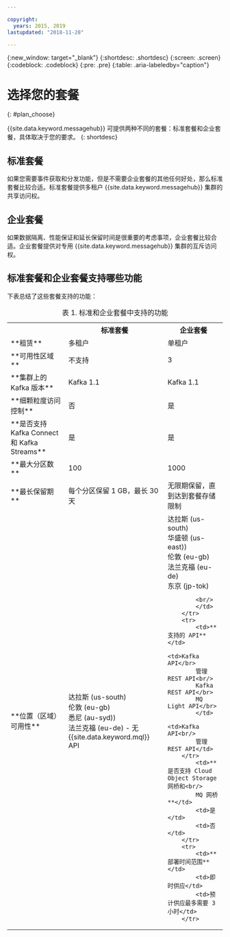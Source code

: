 ```yaml
---

copyright:
  years: 2015, 2019
lastupdated: "2018-11-28"

---
```


{:new_window: target="_blank"}
{:shortdesc: .shortdesc}
{:screen: .screen}
{:codeblock: .codeblock}
{:pre: .pre}
{:table: .aria-labeledby="caption"}

# 选择您的套餐 
{: #plan_choose}

{{site.data.keyword.messagehub}} 可提供两种不同的套餐：标准套餐和企业套餐，具体取决于您的要求。
{: shortdesc}

## 标准套餐

如果您需要事件获取和分发功能，但是不需要企业套餐的其他任何好处，那么标准套餐比较合适。标准套餐提供多租户 {{site.data.keyword.messagehub}} 集群的共享访问权。

## 企业套餐 

如果数据隔离、性能保证和延长保留时间是很重要的考虑事项，企业套餐比较合适。企业套餐提供对专用 {{site.data.keyword.messagehub}} 集群的互斥访问权。

## 标准套餐和企业套餐支持哪些功能

下表总结了这些套餐支持的功能：

<table>
    <caption>表 1. 标准和企业套餐中支持的功能</caption>
      <tr>
	        <th></th>
		    <th>标准套餐</th>
		    <th>企业套餐</th>
        </tr>
		<tr>
			<td>**租赁**</td>
			<td>多租户</td>
			<td>单租户</td>
		</tr>
        <tr>
			<td>**可用性区域**</td>
			<td>不支持</td>
			<td>3</td>
		</tr>
	  		<tr>
			<td>**集群上的 Kafka 版本**</td>
			<td>Kafka 1.1</td>
			<td>Kafka 1.1</td>
		</tr>
		<tr>
			<td>**细颗粒度访问控制**</td>
			<td>否</td>
			<td>是</td>
		</tr>
		<tr>
			<td>**是否支持 Kafka Connect 和 Kafka Streams**</td>
			<td>是</td>
			<td>是</td>
		</tr>
		<tr>
			<td>**最大分区数**</td>
			<td>100</td>
			<td>1000</td>
		</tr>
		<tr>
			<td>**最长保留期**</td>
			<td>每个分区保留 1 GB，最长 30 天</td>
			<td>无限期保留，直到达到套餐存储限制</td>
		</tr>
		<tr>
			<td>**位置（区域）可用性**</td>
			<td>达拉斯 (us-south)</br>
			伦敦 (eu-gb)</br>
			悉尼 (au-syd))</br>
			法兰克福 (eu-de) - 无 {{site.data.keyword.mql}} API </td>
			<td>达拉斯 (us-south)</br>
			华盛顿 (us-east))<br/>
			伦敦 (eu-gb)<br/>
			法兰克福 (eu-de)<br/>
			东京 (jp-tok)<br/>

			<br/>
			</td>
		</tr>
		<tr>
     	    <td>**支持的 API**</td>
			<td>Kafka API</br>
			管理 REST API<br/>
			Kafka REST API</br>
			MQ Light API</br>
		    </td>
			<td>Kafka API<br/>
			管理 REST API</td>
		</tr>
			<td>**是否支持 Cloud Object Storage 网桥和<br/>
			MQ 网桥**</td>
			<td>是</td>
			<td>否</td>
		</tr>
		<tr>
			<td>**部署时间范围**</td>
			<td>即时供应</td>
			<td>预计供应最多需要 3 小时</td>
		</tr>

</table>


<!--
## {{site.data.keyword.Bluemix_notm}} Public environment
{: notoc}

{{site.data.keyword.Bluemix_notm}} Public provides an
economical public cloud service where you pay for what you use and share infrastructure with
others.

In {{site.data.keyword.Bluemix_notm}} Public, the cost of
{{site.data.keyword.messagehub}} is determined by two factors: the
number of partitions that you use and the number of messages that you send and receive. There is no
charge for message data while it is retained on the topics, but the data that each partition retains
is capped at 1 GB.

For more information, see [{{site.data.keyword.Bluemix_notm}} Public ![External link icon](../../icons/launch-glyph.svg "External link icon")](https://www.ibm.com/cloud-computing/bluemix/public){:new_window}.
-->

